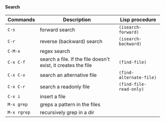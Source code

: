#### Search

| Commands 		| Description 				                     		        | Lisp procedure 	      | 
|---------------|---------------------------------------------------------------|-------------------------|
| `C-s`         | forward search                    						    |`(isearch-forward)`	  |
| `C-r`         | reverse (backward) search                 					|`(isearch-backward)`	  |
| `C-M-x`       | regex search                    								|		                  |					 
| `C-x C-f`     | search a file. If the file doesn't exist, it creates the file |`(find-file)`            |	
| `C-x C-v`     | search an alternative file                                    |`(find-alternate-file)`  |        	
| `C-x C-r`     | search a readonly file     								    |`(find-file-read-only)`  |				
| `C-x i`       | insert a file                   								|		                  |					 
| `M-x grep`    | greps a pattern in the files                   				|				          |					 
| `M-x rgrep`   | recursively grep in a dir                  					|					      |					 

